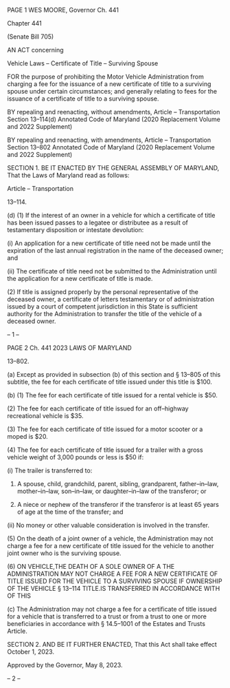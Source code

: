 PAGE 1
WES MOORE, Governor Ch. 441

Chapter 441

(Senate Bill 705)

AN ACT concerning

Vehicle Laws – Certificate of Title – Surviving Spouse

FOR the purpose of prohibiting the Motor Vehicle Administration from charging a fee for
the issuance of a new certificate of title to a surviving spouse under certain
circumstances; and generally relating to fees for the issuance of a certificate of title
to a surviving spouse.

BY repealing and reenacting, without amendments,
Article – Transportation
Section 13–114(d)
Annotated Code of Maryland
(2020 Replacement Volume and 2022 Supplement)

BY repealing and reenacting, with amendments,
Article – Transportation
Section 13–802
Annotated Code of Maryland
(2020 Replacement Volume and 2022 Supplement)

SECTION 1. BE IT ENACTED BY THE GENERAL ASSEMBLY OF MARYLAND,
That the Laws of Maryland read as follows:

Article – Transportation

13–114.

(d) (1) If the interest of an owner in a vehicle for which a certificate of title has
been issued passes to a legatee or distributee as a result of testamentary disposition or
intestate devolution:

(i) An application for a new certificate of title need not be made until
the expiration of the last annual registration in the name of the deceased owner; and

(ii) The certificate of title need not be submitted to the
Administration until the application for a new certificate of title is made.

(2) If title is assigned properly by the personal representative of the
deceased owner, a certificate of letters testamentary or of administration issued by a court
of competent jurisdiction in this State is sufficient authority for the Administration to
transfer the title of the vehicle of a deceased owner.

– 1 –

PAGE 2
Ch. 441 2023 LAWS OF MARYLAND

13–802.

(a) Except as provided in subsection (b) of this section and § 13–805 of this
subtitle, the fee for each certificate of title issued under this title is $100.

(b) (1) The fee for each certificate of title issued for a rental vehicle is $50.

(2) The fee for each certificate of title issued for an off–highway
recreational vehicle is $35.

(3) The fee for each certificate of title issued for a motor scooter or a moped
is $20.

(4) The fee for each certificate of title issued for a trailer with a gross
vehicle weight of 3,000 pounds or less is $50 if:

(i) The trailer is transferred to:

1. A spouse, child, grandchild, parent, sibling, grandparent,
father–in–law, mother–in–law, son–in–law, or daughter–in–law of the transferor; or

2. A niece or nephew of the transferor if the transferor is at
least 65 years of age at the time of the transfer; and

(ii) No money or other valuable consideration is involved in the
transfer.

(5) On the death of a joint owner of a vehicle, the Administration may not
charge a fee for a new certificate of title issued for the vehicle to another joint owner who
is the surviving spouse.

(6) ON VEHICLE,THE DEATH OF A SOLE OWNER OF A THE
ADMINISTRATION MAY NOT CHARGE A FEE FOR A NEW CERTIFICATE OF TITLE
ISSUED FOR THE VEHICLE TO A SURVIVING SPOUSE IF OWNERSHIP OF THE VEHICLE
§ 13–114 TITLE.IS TRANSFERRED IN ACCORDANCE WITH OF THIS

(c) The Administration may not charge a fee for a certificate of title issued for a
vehicle that is transferred to a trust or from a trust to one or more beneficiaries in
accordance with § 14.5–1001 of the Estates and Trusts Article.

SECTION 2. AND BE IT FURTHER ENACTED, That this Act shall take effect
October 1, 2023.

Approved by the Governor, May 8, 2023.

– 2 –